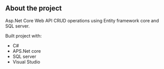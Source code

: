 ## __About the project__  
Asp.Net Core Web API CRUD operations using Entity framework core and SQL server.

Built project with:   
 - C#
 - APS.Net core
 - SQL server
 - Visual Studio

